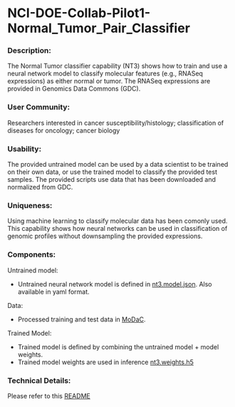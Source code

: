 # NCI-DOE-Collab-Pilot1-Normal_Tumor_Pair_Classifier

### Description:
The Normal Tumor classifier capability (NT3) shows how to train and use a neural network model to classify molecular features (e.g., RNASeq expressions) as either normal or tumor. The RNASeq expressions are provided in Genomics Data Commons (GDC).

### User Community:	
Researchers interested in cancer susceptibility/histology; classification of diseases for oncology; cancer biology 


### Usability:	
The provided untrained model can be used by a data scientist to be trained on their own data, or use the trained model to classify the provided test samples. The provided scripts use data that has been downloaded and normalized from GDC.

### Uniqueness:	
Using machine learning to classify molecular data has been comonly used. This capability shows how neural networks can be used in classification of genomic profiles without downsampling the provided expressions.

### Components:	

Untrained model: 
* Untrained neural network model is defined in [nt3.model.json](https://modac.cancer.gov/searchTab?dme_data_id=NCI-DME-MS01-7372363). Also available in yaml format.

Data:
* Processed training and test data in [MoDaC](https://modac.cancer.gov/searchTab?dme_data_id=NCI-DME-MS01-7372363). 

Trained Model:
* Trained model is defined by combining the untrained model + model weights.
* Trained model weights are used in inference [nt3.weights.h5](https://modac.cancer.gov/searchTab?dme_data_id=NCI-DME-MS01-7372363)

### Technical Details:
Please refer to this [README](./Pilot1/NT3/README.md)
